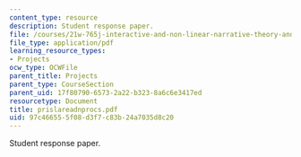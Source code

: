 ```yaml
---
content_type: resource
description: Student response paper.
file: /courses/21w-765j-interactive-and-non-linear-narrative-theory-and-practice-spring-2004/97c466555f08d3f7c83b24a7035d8c20_prislareadnprocs.pdf
file_type: application/pdf
learning_resource_types:
- Projects
ocw_type: OCWFile
parent_title: Projects
parent_type: CourseSection
parent_uid: 17f80790-6573-2a22-b323-8a6c6e3417ed
resourcetype: Document
title: prislareadnprocs.pdf
uid: 97c46655-5f08-d3f7-c83b-24a7035d8c20
---
```

Student response paper.

